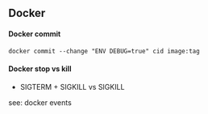 ## Docker

#### Docker commit

`docker commit --change "ENV DEBUG=true" cid image:tag`

#### Docker stop vs kill

* SIGTERM + SIGKILL vs SIGKILL

see: docker events